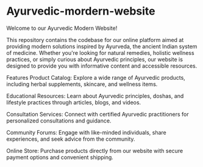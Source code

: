 # Ayurvedic-mordern-website
Welcome to our Ayurvedic Modern Website! 

This repository contains the codebase for our online platform aimed at providing modern solutions inspired by Ayurveda, the ancient Indian system of medicine. Whether you're looking for natural remedies, holistic wellness practices, or simply curious about Ayurvedic principles, our website is designed to provide you with informative content and accessible resources.

Features
Product Catalog: Explore a wide range of Ayurvedic products, including herbal supplements, skincare, and wellness items.

Educational Resources: Learn about Ayurvedic principles, doshas, and lifestyle practices through articles, blogs, and videos.

Consultation Services: Connect with certified Ayurvedic practitioners for personalized consultations and guidance.

Community Forums: Engage with like-minded individuals, share experiences, and seek advice from the community.

Online Store: Purchase products directly from our website with secure payment options and convenient shipping.

